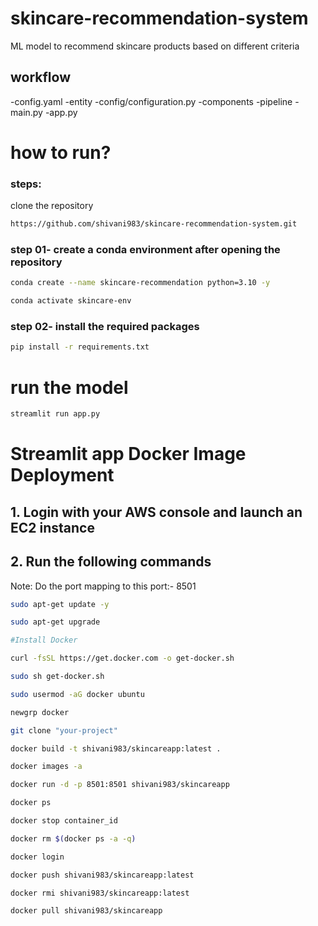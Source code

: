 # skincare-recommendation-system
ML model to recommend skincare products based on different criteria

## workflow
-config.yaml
-entity
-config/configuration.py
-components
-pipeline
-main.py
-app.py
# how to run?

### steps:

clone the repository

```bash
https://github.com/shivani983/skincare-recommendation-system.git
```

### step 01- create a conda environment after opening the repository

```bash
conda create --name skincare-recommendation python=3.10 -y
```

```bash
conda activate skincare-env

```
### step 02- install the required packages
```bash
pip install -r requirements.txt
```
# run the model
```bash
streamlit run app.py
```



# Streamlit app Docker Image Deployment

## 1. Login with your AWS console and launch an EC2 instance
## 2. Run the following commands

Note: Do the port mapping to this port:- 8501

```bash
sudo apt-get update -y

sudo apt-get upgrade

#Install Docker

curl -fsSL https://get.docker.com -o get-docker.sh

sudo sh get-docker.sh

sudo usermod -aG docker ubuntu

newgrp docker
```

```bash
git clone "your-project"
```

```bash
docker build -t shivani983/skincareapp:latest . 
```

```bash
docker images -a  
```

```bash
docker run -d -p 8501:8501 shivani983/skincareapp 
```

```bash
docker ps  
```

```bash
docker stop container_id
```

```bash
docker rm $(docker ps -a -q)
```

```bash
docker login 
```

```bash
docker push shivani983/skincareapp:latest 
```

```bash
docker rmi shivani983/skincareapp:latest
```

```bash
docker pull shivani983/skincareapp
```









